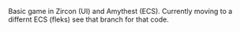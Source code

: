 Basic game in Zircon (UI) and Amythest (ECS). Currently moving to a differnt ECS (fleks) see that branch for that code.



